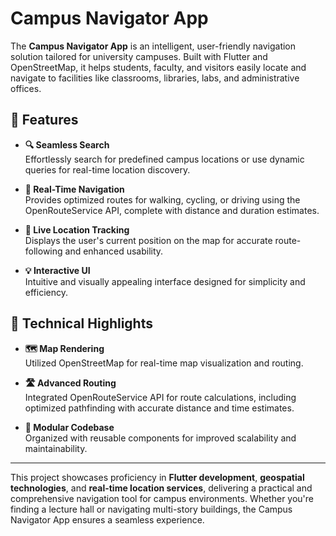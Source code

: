 # Campus Navigator App

The **Campus Navigator App** is an intelligent, user-friendly navigation solution tailored for university campuses. Built with Flutter and OpenStreetMap, it helps students, faculty, and visitors easily locate and navigate to facilities like classrooms, libraries, labs, and administrative offices.

## 🌟 Features

- **🔍 Seamless Search**  
  Effortlessly search for predefined campus locations or use dynamic queries for real-time location discovery.
  
- **🧭 Real-Time Navigation**  
  Provides optimized routes for walking, cycling, or driving using the OpenRouteService API, complete with distance and duration estimates.

- **📍 Live Location Tracking**  
  Displays the user's current position on the map for accurate route-following and enhanced usability.

- **💡 Interactive UI**  
  Intuitive and visually appealing interface designed for simplicity and efficiency.

## 🚀 Technical Highlights

- **🗺️ Map Rendering**  
  Utilized OpenStreetMap for real-time map visualization and routing.

- **🛣️ Advanced Routing**  
  Integrated OpenRouteService API for route calculations, including optimized pathfinding with accurate distance and time estimates.

- **🔧 Modular Codebase**  
  Organized with reusable components for improved scalability and maintainability.

---

This project showcases proficiency in **Flutter development**, **geospatial technologies**, and **real-time location services**, delivering a practical and comprehensive navigation tool for campus environments. Whether you're finding a lecture hall or navigating multi-story buildings, the Campus Navigator App ensures a seamless experience.
